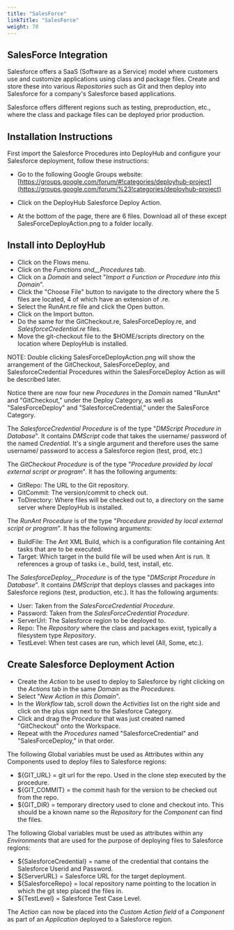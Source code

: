 ```yaml
---
title: "SalesForce"
linkTitle: "SalesForce"
weight: 70
---
```

## SalesForce Integration

Salesforce offers a SaaS (Software as a Service) model where customers use and customize applications using class and package files. Create and store these into various _Repositories_ such as Git and then deploy into Salesforce for a company's Salesforce based applications.

Salesforce offers different regions such as testing, preproduction, etc., where the class and package files can be deployed prior production.

## Installation Instructions

First import the Salesforce Procedures into DeployHub and configure your Salesforce deployment, follow these instructions:

- Go to the following Google Groups website: [https://groups.google.com/forum/#!categories/deployhub-project](https://groups.google.com/forum/%23!categories/deployhub-project)

- Click on the DeployHub Salesforce Deploy Action.

- At the bottom of the page, there are 6 files. Download all of these except SalesForceDeployAction.png to a folder locally.

## Install into DeployHub

- Click on the Flows menu.
- Click on the _Functions and__Procedures_ tab.
- Click on a _Domain_ and select "_Import a Function or Procedure into this Domain_".
- Click the "Choose File" button to navigate to the directory where the 5 files are located, 4 of which have an extension of .re.
- Select the RunAnt.re file and click the Open button.
- Click on the Import button.
- Do the same for the GitCheckout.re, SalesForceDeploy.re, and _SalesforceCredential.re_ files.
- Move the git-checkout file to the $HOME/scripts directory on the location where DeployHub is installed.

NOTE: Double clicking SalesForceDeployAction.png will show the arrangement of the GitCheckout, SalesForceDeploy, and SalesforceCredential Procedures within the SalesForceDeploy Action as will be described later.

Notice there are now four new _Procedures_ in the _Domain_ named "RunAnt" and "GitCheckout," under the Deploy Category, as well as "SalesForceDeploy" and "SalesforceCredential," under the SalesForce Category.

The _SalesforceCredential Procedure_ is of the type "_DMScript Procedure in Database_". It contains _DMScript_ code that takes the username/ password of the named _Credential_. It's a single argument and therefore uses the same username/ password to access a Salesforce region (test, prod, etc.)

The _GitCheckout Procedure_ is of the type "_Procedure provided by local external script or program_". It has the following arguments:

- GitRepo: The URL to the Git repository.
- GitCommit: The version/commit to check out.
- ToDirectory: Where files will be checked out to, a directory on the same server where DeployHub is installed.

The _RunAnt Procedure_ is of the type "_Procedure provided by local external script or program_". It has the following arguments:

- BuildFile: The Ant XML Build, which is a configuration file containing Ant tasks that are to be executed.
- Target: Which target in the build file will be used when Ant is run. It references a group of tasks i.e., build, test, install, etc.

The _SalesforceDeploy__Procedure_ is of the type "_DMScript Procedure in Database_". It contains _DMScript_ that deploys classes and packages into Salesforce regions (test, production, etc.). It has the following arguments:

- User: Taken from the _SalesForceCredential Procedure_.
- Password: Taken from the _SalesForceCredential Procedure_.
- ServerUrl: The Salesforce region to be deployed to.
- Repo: The _Repository_ where the class and packages exist, typically a filesystem type _Repository_.
- TestLevel: When test cases are run, which level (All, Some, etc.).

## Create Salesforce Deployment Action

- Create the _Action_ to be used to deploy to Salesforce by right clicking on the _Actions_ tab in the same _Domain_ as the _Procedures._
- Select "_New Action in this Domain_".
- In the _Workflow_ tab, scroll down the _Activities_ list on the right side and click on the plus sign next to the Salesforce Category.
- Click and drag the _Procedure_ that was just created named "GitCheckout" onto the Workspace.
- Repeat with the _Procedures_ named "SalesforceCredential" and "SalesForceDeploy," in that order.

The following Global variables must be used as Attributes within any Components used to deploy files to Salesforce regions:

- ${GIT\_URL} = git url for the repo. Used in the clone step executed by the procedure.
- ${GIT\_COMMIT} = the commit hash for the version to be checked out from the repo.
- ${GIT\_DIR} = temporary directory used to clone and checkout into. This should be a known name so the _Repository_ for the _Component_ can find the files.

The following Global variables must be used as attributes within any _Environments_ that are used for the purpose of deploying files to Salesforce regions:

- ${SalesforceCredential} = name of the credential that contains the Salesforce Userid and Password.
- ${ServerURL} = Salesforce URL for the target deployment.
- ${SalesforceRepo} = local repository name pointing to the location in which the git step placed the files in.
- ${TestLevel} = Salesforce Test Case Level.

The _Action_ can now be placed into the _Custom Action field_ of a _Component_ as part of an _Application_ deployed to a Salesforce region.
